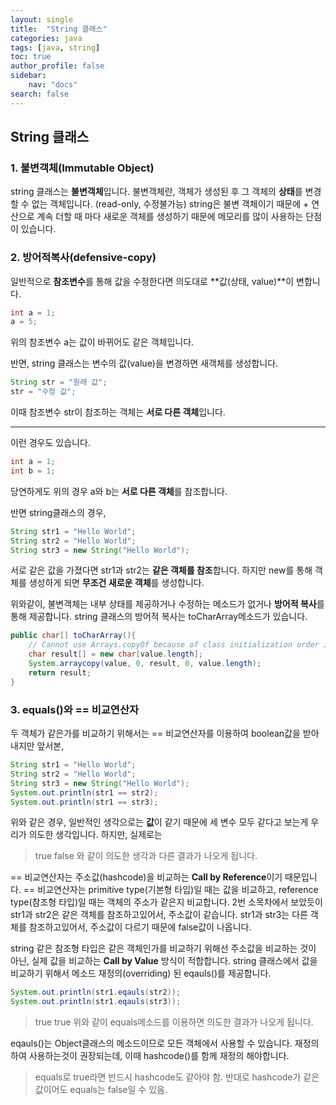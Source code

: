 ```yaml
---
layout: single
title:  "String 클래스"
categories: java
tags: [java, string]
toc: true
author_profile: false
sidebar:
    nav: "docs"
search: false
---
```


## String 클래스
### 1. 불변객체(Immutable Object)
string 클래스는 **불변객체**입니다.
불변객체란, 객체가 생성된 후 그 객체의 **상태**를 변경 할 수 없는 객체입니다. (read-only, 수정불가능)
string은 불변 객체이기 때문에 + 연산으로 계속 더할 때 마다 새로운 객체를 생성하기 때문에 메모리를 많이 사용하는 단점이 있습니다.

### 2. 방어적복사(defensive-copy)
일반적으로 **참조변수**를 통해 값을 수정한다면 의도대로 **값(상태, value)**이 변합니다.
```java
int a = 1;
a = 5;
```
위의 참조변수 a는 값이 바뀌어도 같은 객체입니다.

반면, string 클래스는 변수의 값(value)을 변경하면 새객체를 생성합니다.

```java
String str = "원래 값";
str = "수정 값";
```
이때 참조변수 str이 참조하는 객체는 **서로 다른 객체**입니다.
<hr/>

이런 경우도 있습니다.
```java
int a = 1;
int b = 1;
```
당연하게도 위의 경우 a와 b는 **서로 다른 객체**를 참조합니다.

반면 string클래스의 경우,
```java
String str1 = "Hello World";
String str2 = "Hello World";
String str3 = new String("Hello World");
```
서로 같은 값을 가졌다면 str1과 str2는 **같은 객체를 참조**합니다.
하지만 new를 통해 객체를 생성하게 되면 **무조건 새로운 객체**를 생성합니다.

위와같이, 불변객체는 내부 상태를 제공하거나 수정하는 메소드가 없거나 **방어적 복사**를 통해 제공합니다.
string 클래스의 방어적 복사는 toCharArray메소드가 있습니다.

```java
public char[] toCharArray(){
    // Cannot use Arrays.copyOf because of class initialization order issues
    char result[] = new char[value.length];
    System.arraycopy(value, 0, result, 0, value.length);
    return result;
}
```

### 3. equals()와 == 비교연산자
두 객체가 같은가를 비교하기 위해서는 == 비교연산자를 이용하여 boolean값을 받아내지만
앞서본,

```java
String str1 = "Hello World";
String str2 = "Hello World";
String str3 = new String("Hello World");
System.out.println(str1 == str2);
System.out.println(str1 == str3);
```
위와 같은 경우, 일반적인 생각으로는 **값**이 같기 때문에 세 변수 모두 같다고 보는게 우리가 의도한 생각입니다.
하지만, 실제로는
>true
>false
와 같이 의도한 생각과 다른 결과가 나오게 됩니다.

== 비교연산자는 주소값(hashcode)을 비교하는 **Call by Reference**이기 때문입니다.
== 비교연산자는 primitive type(기본형 타입)일 때는 값을 비교하고, reference type(참조형 타입)일 때는 객체의 주소가 같은지 비교합니다.
2번 소목차에서 보았듯이 str1과 str2은 같은 객체를 참조하고있어서, 주소값이 같습니다.
str1과 str3는 다른 객체를 참조하고있어서, 주소값이 다르기 때문에 false값이 나옵니다.

string 같은 참조형 타입은 같은 객체인가를 비교하기 위해선 주소값을 비교하는 것이 아닌,
실제 값을 비교하는 __Call by Value__ 방식이 적합합니다.
string 클래스에서 값을 비교하기 위해서 메소드 재정의(overriding) 된 eqauls()를 제공합니다.

```java
System.out.println(str1.eqauls(str2));
System.out.println(str1.eqauls(str3));
```
>true
>true
위와 같이 equals메소드를 이용하면 의도한 결과가 나오게 됩니다.

eqauls()는 Object클래스의 메소드이므로 모든 객체에서 사용할 수 있습니다.
재정의 하여 사용하는것이 권장되는데, 이때 hashcode()를 함께 재정의 해야합니다.

> equals로 true라면 반드시 hashcode도 같아야 함.
반대로 hashcode가 같은 값이어도 equals는 false일 수 있음.
